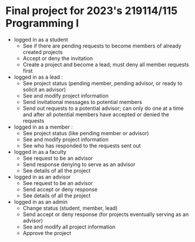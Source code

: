 # Final project for 2023's 219114/115 Programming I
* logged in as a student 
  - See if there are pending requests to become members of already created projects
  - Accept or deny the invitation
  - Create a project and become a lead; must deny all member requests first
* logged in as a lead :
  - See project status (pending member, pending advisor, or ready to solicit an advisor)
  - See and modify project information
  - Send invitational messages to potential members
  - Send out requests to a potential advisor; can only do one at a time and after all potential members have accepted or denied the requests
* logged in as a member :
  - See project status (like pending member or advisor)
  - See and modify project information
  - See who has responded to the requests sent out
* logged in as a faculty
  - See request to be an advisor
  - Send response denying to serve as an advisor
  - See details of all the project
* logged in as an advisor
  - See request to be an advisor
  - Send accept or deny response
  - See details of all the project
* logged in as an admin
  - Change status (student, member, lead)
  - Send accept or deny response (for projects eventually serving as an advisor)
  - See and modify all project information
  - Approve the project
